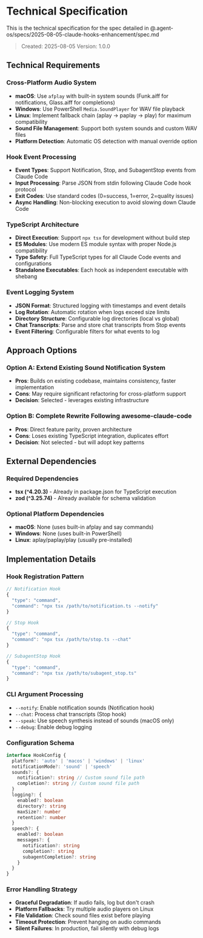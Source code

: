# Technical Specification

This is the technical specification for the spec detailed in @.agent-os/specs/2025-08-05-claude-hooks-enhancement/spec.md

> Created: 2025-08-05
> Version: 1.0.0

## Technical Requirements

### Cross-Platform Audio System

- **macOS**: Use `afplay` with built-in system sounds (Funk.aiff for notifications, Glass.aiff for completions)
- **Windows**: Use PowerShell `Media.SoundPlayer` for WAV file playback
- **Linux**: Implement fallback chain (aplay → paplay → play) for maximum compatibility
- **Sound File Management**: Support both system sounds and custom WAV files
- **Platform Detection**: Automatic OS detection with manual override option

### Hook Event Processing

- **Event Types**: Support Notification, Stop, and SubagentStop events from Claude Code
- **Input Processing**: Parse JSON from stdin following Claude Code hook protocol
- **Exit Codes**: Use standard codes (0=success, 1=error, 2=quality issues)
- **Async Handling**: Non-blocking execution to avoid slowing down Claude Code

### TypeScript Architecture

- **Direct Execution**: Support `npx tsx` for development without build step
- **ES Modules**: Use modern ES module syntax with proper Node.js compatibility
- **Type Safety**: Full TypeScript types for all Claude Code events and configurations
- **Standalone Executables**: Each hook as independent executable with shebang

### Event Logging System

- **JSON Format**: Structured logging with timestamps and event details
- **Log Rotation**: Automatic rotation when logs exceed size limits
- **Directory Structure**: Configurable log directories (local vs global)
- **Chat Transcripts**: Parse and store chat transcripts from Stop events
- **Event Filtering**: Configurable filters for what events to log

## Approach Options

### Option A: Extend Existing Sound Notification System

- **Pros**: Builds on existing codebase, maintains consistency, faster implementation
- **Cons**: May require significant refactoring for cross-platform support
- **Decision**: Selected - leverages existing infrastructure

### Option B: Complete Rewrite Following awesome-claude-code

- **Pros**: Direct feature parity, proven architecture
- **Cons**: Loses existing TypeScript integration, duplicates effort
- **Decision**: Not selected - but will adopt key patterns

## External Dependencies

### Required Dependencies

- **tsx (^4.20.3)** - Already in package.json for TypeScript execution
- **zod (^3.25.74)** - Already available for schema validation

### Optional Platform Dependencies

- **macOS**: None (uses built-in afplay and say commands)
- **Windows**: None (uses built-in PowerShell)
- **Linux**: aplay/paplay/play (usually pre-installed)

## Implementation Details

### Hook Registration Pattern

```typescript
// Notification Hook
{
  "type": "command",
  "command": "npx tsx /path/to/notification.ts --notify"
}

// Stop Hook
{
  "type": "command",
  "command": "npx tsx /path/to/stop.ts --chat"
}

// SubagentStop Hook
{
  "type": "command",
  "command": "npx tsx /path/to/subagent_stop.ts"
}
```

### CLI Argument Processing

- `--notify`: Enable notification sounds (Notification hook)
- `--chat`: Process chat transcripts (Stop hook)
- `--speak`: Use speech synthesis instead of sounds (macOS only)
- `--debug`: Enable debug logging

### Configuration Schema

```typescript
interface HookConfig {
  platform?: 'auto' | 'macos' | 'windows' | 'linux'
  notificationMode?: 'sound' | 'speech'
  sounds?: {
    notification?: string // Custom sound file path
    completion?: string // Custom sound file path
  }
  logging?: {
    enabled?: boolean
    directory?: string
    maxSize?: number
    retention?: number
  }
  speech?: {
    enabled?: boolean
    messages?: {
      notification?: string
      completion?: string
      subagentCompletion?: string
    }
  }
}
```

### Error Handling Strategy

- **Graceful Degradation**: If audio fails, log but don't crash
- **Platform Fallbacks**: Try multiple audio players on Linux
- **File Validation**: Check sound files exist before playing
- **Timeout Protection**: Prevent hanging on audio commands
- **Silent Failures**: In production, fail silently with debug logs
